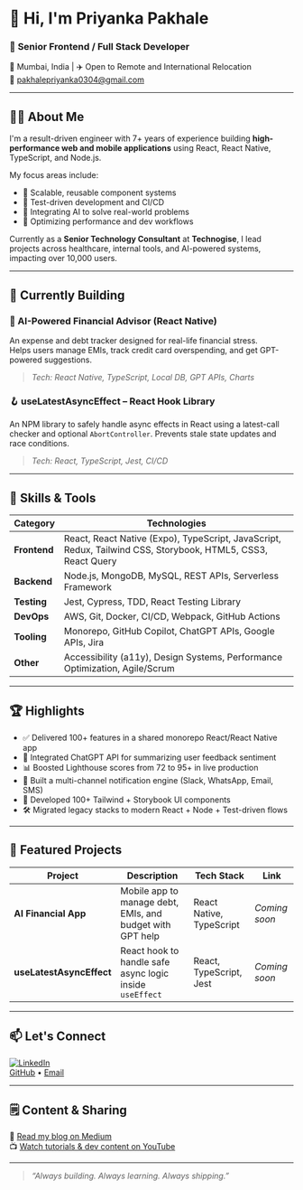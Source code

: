 # 👋 Hi, I'm Priyanka Pakhale

### 🎯 **Senior Frontend / Full Stack Developer**
📍 Mumbai, India | ✈️ Open to Remote and International Relocation  
📧 pakhalepriyanka0304@gmail.com

---

## 👩‍💻 About Me

I'm a result-driven engineer with 7+ years of experience building **high-performance web and mobile applications** using React, React Native, TypeScript, and Node.js.

My focus areas include:

- 🚀 Scalable, reusable component systems
- 🧪 Test-driven development and CI/CD
- 🤖 Integrating AI to solve real-world problems
- 🔧 Optimizing performance and dev workflows

Currently as a **Senior Technology Consultant** at **Technogise**, I lead projects across healthcare, internal tools, and AI-powered systems, impacting over 10,000 users.


---

## 🚀 Currently Building

### 💸 AI-Powered Financial Advisor (React Native)
An expense and debt tracker designed for real-life financial stress.  
Helps users manage EMIs, track credit card overspending, and get GPT-powered suggestions.  
> _Tech: React Native, TypeScript, Local DB, GPT APIs, Charts_

### 🪝 useLatestAsyncEffect – React Hook Library  
An NPM library to safely handle async effects in React using a latest-call checker and optional `AbortController`. Prevents stale state updates and race conditions.  
> _Tech: React, TypeScript, Jest, CI/CD_

---

## 🧰 Skills & Tools

| Category      | Technologies                                                                 |
|---------------|------------------------------------------------------------------------------|
| **Frontend**  | React, React Native (Expo), TypeScript, JavaScript, Redux, Tailwind CSS, Storybook, HTML5, CSS3, React Query |
| **Backend**   | Node.js, MongoDB, MySQL, REST APIs, Serverless Framework                     |
| **Testing**   | Jest, Cypress, TDD, React Testing Library                                     |
| **DevOps**    | AWS, Git, Docker, CI/CD, Webpack, GitHub Actions                             |
| **Tooling**   | Monorepo, GitHub Copilot, ChatGPT APIs, Google APIs, Jira                    |
| **Other**     | Accessibility (a11y), Design Systems, Performance Optimization, Agile/Scrum  |


---

## 🏆 Highlights

- ✅ Delivered 100+ features in a shared monorepo React/React Native app  
- 🧠 Integrated ChatGPT API for summarizing user feedback sentiment  
- 📊 Boosted Lighthouse scores from 72 to 95+ in live production  
- 🔔 Built a multi-channel notification engine (Slack, WhatsApp, Email, SMS)  
- 🧩 Developed 100+ Tailwind + Storybook UI components  
- 🛠 Migrated legacy stacks to modern React + Node + Test-driven flows

---

## 📂 Featured Projects

| Project                  | Description                                                             | Tech Stack                  | Link |
|--------------------------|-------------------------------------------------------------------------|-----------------------------|------|
| **AI Financial App**     | Mobile app to manage debt, EMIs, and budget with GPT help               | React Native, TypeScript    | _Coming soon_ |
| **useLatestAsyncEffect** | React hook to handle safe async logic inside `useEffect`                | React, TypeScript, Jest     | _Coming soon_ |

---

## 📫 Let's Connect

[![LinkedIn](https://img.shields.io/badge/LinkedIn-blue?style=flat&logo=linkedin)](https://linkedin.com/in/priyankapakhale)  
[GitHub](https://github.com/priyankapakhale) • [Email](mailto:pakhalepriyanka0304@gmail.com)

---

## 🗒 Content & Sharing

📝 [Read my blog on Medium](https://medium.com/@priyankapakahle)  
📺 [Watch tutorials & dev content on YouTube](https://youtube.com/@techacademy8)

---

> _“Always building. Always learning. Always shipping.”_
